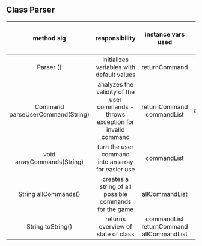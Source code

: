 ## Class Parser

| method sig | responsibility | instance vars used | other class methods called | objects used with method calls | lines of code |
|:----------:|:--------------:|:------------------:|:--------------------------:|:------------------------------:|:-------------:|
| Parser () | initializes variables with default values | returnCommand | (none) | (none) | 3 |
|Command parseUserCommand(String) | analyzes the validity of the user commands - throws exception for invalid command| returnCommand<br>commandList | arrayCommands(String) | Command | 11 | 
|void arrayCommands(String) | turn the user command into an array for easier use | commandList | (none) | (none) | 8 |
|String allCommands() | creates a string of all possible commands for the game | allCommandList | (none) | Command | 11 |
|String toString() | returns overview of state of class | commandList<br>returnCommand<br>allCommandList | (none) | (none) | 8 |